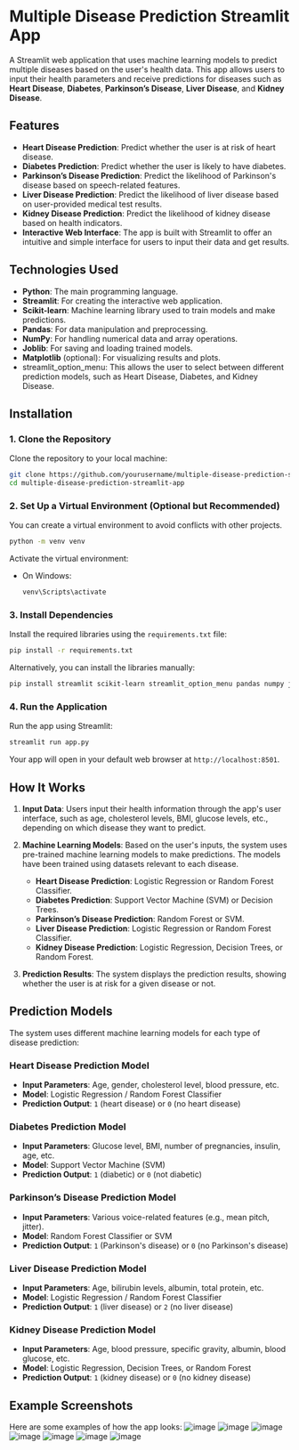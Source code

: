 # Multiple Disease Prediction Streamlit App

A Streamlit web application that uses machine learning models to predict multiple diseases based on the user's health data. This app allows users to input their health parameters and receive predictions for diseases such as **Heart Disease**, **Diabetes**, **Parkinson’s Disease**, **Liver Disease**, and **Kidney Disease**.

## Features

* **Heart Disease Prediction**: Predict whether the user is at risk of heart disease.
* **Diabetes Prediction**: Predict whether the user is likely to have diabetes.
* **Parkinson’s Disease Prediction**: Predict the likelihood of Parkinson's disease based on speech-related features.
* **Liver Disease Prediction**: Predict the likelihood of liver disease based on user-provided medical test results.
* **Kidney Disease Prediction**: Predict the likelihood of kidney disease based on health indicators.
* **Interactive Web Interface**: The app is built with Streamlit to offer an intuitive and simple interface for users to input their data and get results.

## Technologies Used

* **Python**: The main programming language.
* **Streamlit**: For creating the interactive web application.
* **Scikit-learn**: Machine learning library used to train models and make predictions.
* **Pandas**: For data manipulation and preprocessing.
* **NumPy**: For handling numerical data and array operations.
* **Joblib**: For saving and loading trained models.
* **Matplotlib** (optional): For visualizing results and plots.
* streamlit_option_menu: This allows the user to select between different prediction models, such as Heart Disease, Diabetes, and Kidney Disease.

## Installation

### 1. Clone the Repository

Clone the repository to your local machine:

```bash
git clone https://github.com/yourusername/multiple-disease-prediction-streamlit-app.git
cd multiple-disease-prediction-streamlit-app
```

### 2. Set Up a Virtual Environment (Optional but Recommended)

You can create a virtual environment to avoid conflicts with other projects.

```bash
python -m venv venv
```

Activate the virtual environment:

* On Windows:

  ```bash
  venv\Scripts\activate
  ```

### 3. Install Dependencies

Install the required libraries using the `requirements.txt` file:

```bash
pip install -r requirements.txt
```

Alternatively, you can install the libraries manually:

```bash
pip install streamlit scikit-learn streamlit_option_menu pandas numpy joblib matplotlib
```

### 4. Run the Application

Run the app using Streamlit:

```bash
streamlit run app.py
```

Your app will open in your default web browser at `http://localhost:8501`.

## How It Works

1. **Input Data**: Users input their health information through the app's user interface, such as age, cholesterol levels, BMI, glucose levels, etc., depending on which disease they want to predict.

2. **Machine Learning Models**: Based on the user's inputs, the system uses pre-trained machine learning models to make predictions. The models have been trained using datasets relevant to each disease.

   * **Heart Disease Prediction**: Logistic Regression or Random Forest Classifier.
   * **Diabetes Prediction**: Support Vector Machine (SVM) or Decision Trees.
   * **Parkinson’s Disease Prediction**: Random Forest or SVM.
   * **Liver Disease Prediction**: Logistic Regression or Random Forest Classifier.
   * **Kidney Disease Prediction**: Logistic Regression, Decision Trees, or Random Forest.

3. **Prediction Results**: The system displays the prediction results, showing whether the user is at risk for a given disease or not.

## Prediction Models

The system uses different machine learning models for each type of disease prediction:

### Heart Disease Prediction Model

* **Input Parameters**: Age, gender, cholesterol level, blood pressure, etc.
* **Model**: Logistic Regression / Random Forest Classifier
* **Prediction Output**: `1` (heart disease) or `0` (no heart disease)

### Diabetes Prediction Model

* **Input Parameters**: Glucose level, BMI, number of pregnancies, insulin, age, etc.
* **Model**: Support Vector Machine (SVM)
* **Prediction Output**: `1` (diabetic) or `0` (not diabetic)

### Parkinson’s Disease Prediction Model

* **Input Parameters**: Various voice-related features (e.g., mean pitch, jitter).
* **Model**: Random Forest Classifier or SVM
* **Prediction Output**: `1` (Parkinson's disease) or `0` (no Parkinson's disease)

### Liver Disease Prediction Model

* **Input Parameters**: Age, bilirubin levels, albumin, total protein, etc.
* **Model**: Logistic Regression / Random Forest Classifier
* **Prediction Output**: `1` (liver disease) or `2` (no liver disease)

### Kidney Disease Prediction Model

* **Input Parameters**: Age, blood pressure, specific gravity, albumin, blood glucose, etc.
* **Model**: Logistic Regression, Decision Trees, or Random Forest
* **Prediction Output**: `1` (kidney disease) or `0` (no kidney disease)

## Example Screenshots

Here are some examples of how the app looks:
![image](https://github.com/user-attachments/assets/e73df9ba-5118-4d8e-adff-0bc9e40ccaad)
![image](https://github.com/user-attachments/assets/47d63e90-1acf-4756-b0b9-e6cd5e638b77)
![image](https://github.com/user-attachments/assets/b3e2b4ea-9846-4614-ac37-579462cc0c07)
![image](https://github.com/user-attachments/assets/6d1c1559-954e-4b0f-afd8-b7ef7e4e3d81)
![image](https://github.com/user-attachments/assets/2667f28d-7746-44e8-a1d6-d24307f4c465)
![image](https://github.com/user-attachments/assets/f9027f75-ac81-419c-9a4c-eba40628ed26)
![image](https://github.com/user-attachments/assets/356fa4f7-83c4-4f64-a4a7-3c975553affc)






